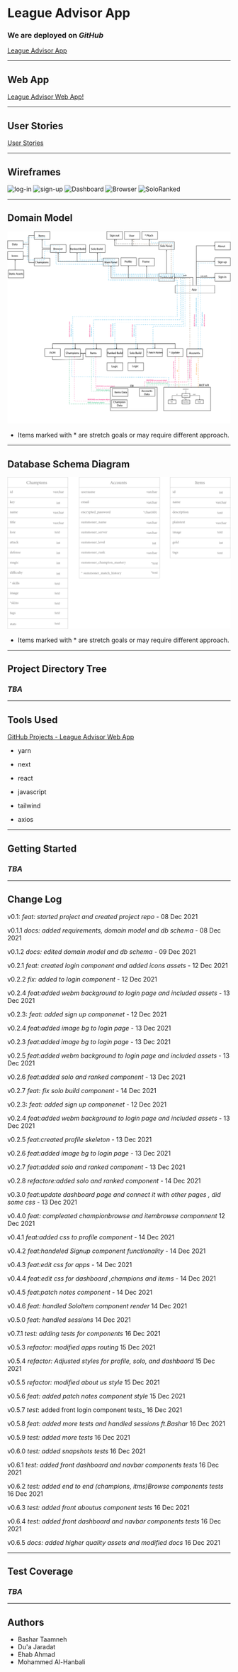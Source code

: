 # League Advisor App

### We are deployed on *GitHub*

[League Advisor App](https://github.com/League-Advisor/league-advisor-app)

---

## Web App

[League Advisor Web App!](https://league-advisor-app-tau.vercel.app/)

---

## User Stories

[User Stories](https://github.com/orgs/League-Advisor/projects/2)

---

## Wireframes
![log-in](https://cdn.discordapp.com/attachments/904441571544559617/918250646086484058/LA_log_in_.jpg)
![sign-up](https://cdn.discordapp.com/attachments/904441571544559617/918250646338175026/LA_sign_up.jpg)
![Dashboard](https://cdn.discordapp.com/attachments/904441571544559617/918250645876797490/LA_dashB.jpg)
![Browser](https://cdn.discordapp.com/attachments/904441571544559617/918251768738086932/LA_championB.jpg)
![SoloRanked](https://cdn.discordapp.com/attachments/904441571544559617/918250645352513556/LA__item_And_champion_.jpg)


---

## Domain Model

![Domain Model](assets/Domain_Model.png)

- Items marked with * are stretch goals or may require different approach.

---
## Database Schema Diagram

![Database Schema](assets/Database_Schema.png)

- Items marked with * are stretch goals or may require different approach.

---

## Project Directory Tree

### *TBA*

---

## Tools Used

[GitHub Projects - League Advisor Web App](https://github.com/orgs/League-Advisor/projects/2)



- yarn
- next 
- react
- javascript
- tailwind

- axios

---

## Getting Started

### *TBA*

---

## Change Log

v0.1: _feat: started project and created project repo_ - 08 Dec 2021

v0.1.1 _docs: added requirements, domain model and db schema_ - 08 Dec 2021

v0.1.2 _docs: edited domain model and db schema_ - 09 Dec 2021

v0.2.1 _feat: created login component and added icons assets_ - 12 Dec 2021

v0.2.2 _fix: added to login component_ - 12 Dec 2021

v0.2.4 _feat:added webm background to login page and included assets_ - 13 Dec 2021

v0.2.3: _feat: added sign up componenet_ - 12 Dec 2021

v0.2.4 _feat:added image bg to login page_ - 13 Dec 2021

v0.2.3 _feat:added image bg to login page_ - 13 Dec 2021

v0.2.5 _feat:added webm background to login page and included assets_ - 13 Dec 2021

v0.2.6 _feat:added solo and ranked component_ - 13 Dec 2021

v0.2.7 _feat: fix solo build component_ - 14 Dec 2021

v0.2.3: _feat: added sign up componenet_ - 12 Dec 2021

v0.2.4 _feat:added webm background to login page and included assets_ - 13 Dec 2021

v0.2.5 _feat:created profile skeleton_ - 13 Dec 2021

v0.2.6 _feat:added image bg to login page_ - 13 Dec 2021

v0.2.7 _feat:added solo and ranked component_ - 13 Dec 2021

v0.2.8 _refactore:added solo and ranked component_ - 14 Dec 2021

v0.3.0 _feat:update dashboard page and connect it with other pages , did some css_ - 13 Dec 2021

v0.4.0 _feat: compleated championbrowse and itembrowse componnent_ 12 Dec 2021

v0.4.1 _feat:added css to profile component_ - 14 Dec 2021

v0.4.2 _feat:handeled Signup component functionality_ - 14 Dec 2021

v0.4.3 _feat:edit css for apps_ - 14 Dec 2021

v0.4.4 _feat:edit css for dashboard ,champions and items_ - 14 Dec 2021

v0.4.5 _feat:patch notes component_ - 14 Dec 2021

v0.4.6 _feat: handled SoloItem component render_ 14 Dec 2021

v0.5.0 _feat: handled sessions_ 14 Dec 2021

v0.7.1 _test: adding tests for components_ 16 Dec 2021

v0.5.3 _refactor: modified apps routing_ 15 Dec 2021

v0.5.4 _refactor: Adjusted styles for profile, solo, and dashbaord_ 15 Dec 2021

v0.5.5 _refactor: modified about us style_ 15 Dec 2021

v0.5.6 _feat: added patch notes component style_ 15 Dec 2021

v0.5.7 _test_: added front login component tests_ 16 Dec 2021

v0.5.8 _feat: added more tests and handled sessions ft.Bashar_ 16 Dec 2021

v0.5.9 _test: added more tests_ 16 Dec 2021

v0.6.0 _test: added snapshots tests_ 16 Dec 2021

v0.6.1 _test: added front dashboard and navbar components tests_ 16 Dec 2021

v0.6.2 _test: added end to end (champions, itms)Browse components tests_ 16 Dec 2021

v0.6.3 _test: added front aboutus component tests_ 16 Dec 2021

v0.6.4 _test: added front dashboard and navbar components tests_ 16 Dec 2021

v0.6.5 _docs: added higher quality assets and modified docs_ 16 Dec 2021

---

## Test Coverage

### *TBA*

---

## Authors

- Bashar Taamneh
- Du'a Jaradat
- Ehab Ahmad
- Mohammed Al-Hanbali
